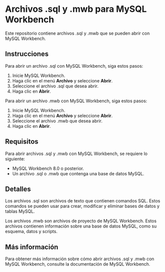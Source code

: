 # Archivos .sql y .mwb para MySQL Workbench

Este repositorio contiene archivos .sql y .mwb que se pueden abrir con MySQL Workbench.

## Instrucciones

Para abrir un archivo .sql con MySQL Workbench, siga estos pasos:

1. Inicie MySQL Workbench.
2. Haga clic en el menú **Archivo** y seleccione **Abrir**.
3. Seleccione el archivo .sql que desea abrir.
4. Haga clic en **Abrir**.

Para abrir un archivo .mwb con MySQL Workbench, siga estos pasos:

1. Inicie MySQL Workbench.
2. Haga clic en el menú **Archivo** y seleccione **Abrir**.
3. Seleccione el archivo .mwb que desea abrir.
4. Haga clic en **Abrir**.

## Requisitos

Para abrir archivos .sql y .mwb con MySQL Workbench, se requiere lo siguiente:

* MySQL Workbench 8.0 o posterior.
* Un archivo .sql o .mwb que contenga una base de datos MySQL.

## Detalles

Los archivos .sql son archivos de texto que contienen comandos SQL. Estos comandos se pueden usar para crear, modificar y eliminar bases de datos y tablas MySQL.

Los archivos .mwb son archivos de proyecto de MySQL Workbench. Estos archivos contienen información sobre una base de datos MySQL, como su esquema, datos y scripts.

## Más información

Para obtener más información sobre cómo abrir archivos .sql y .mwb con MySQL Workbench, consulte la documentación de MySQL Workbench.
